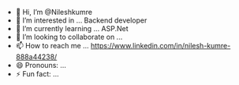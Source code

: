 - 👋 Hi, I’m @Nileshkumre
- 👀 I’m interested in ... Backend developer
- 🌱 I’m currently learning ... ASP.Net
- 💞️ I’m looking to collaborate on ...
- 📫 How to reach me ... https://www.linkedin.com/in/nilesh-kumre-888a44238/
- 😄 Pronouns: ...
- ⚡ Fun fact: ...

<!---
Nileshkumre/Nileshkumre is a ✨ special ✨ repository because its `README.md` (this file) appears on your GitHub profile.
You can click the Preview link to take a look at your changes.
--->
